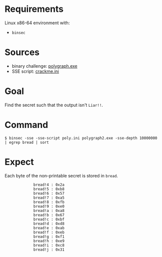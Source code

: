 # Requirements

Linux x86-64 environment with:
- `binsec`

# Sources

- binary challenge:     [polygraph.exe](./polygraph.exe)
- SSE script:           [crackme.ini](./crackme.ini)

# Goal

Find the secret such that the output isn't `Liar!!`.

# Command

```console
$ binsec -sse -sse-script poly.ini polygraph2.exe -sse-depth 10000000 | egrep bread | sort
```

# Expect

Each byte of the non-printable secret is stored in `bread`.

```console
             bread!4 : 0x2a
             bread!5 : 0xb8
             bread!6 : 0x57
             bread!7 : 0xa5
             bread!8 : 0xfb
             bread!9 : 0xe0
             bread!a : 0xa8
             bread!b : 0x67
             bread!c : 0xbf
             bread!d : 0xd8
             bread!e : 0xab
             bread!f : 0xeb
             bread!g : 0xf1
             bread!h : 0xe9
             bread!i : 0xc8
             bread!j : 0x31
```
